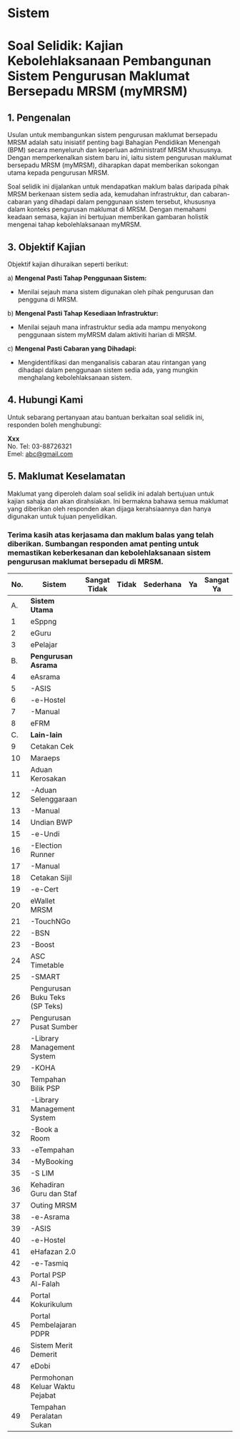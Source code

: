 # Sistem

# Soal Selidik: Kajian Kebolehlaksanaan Pembangunan Sistem Pengurusan Maklumat Bersepadu MRSM (myMRSM)

## 1. Pengenalan

Usulan untuk membangunkan sistem pengurusan maklumat bersepadu MRSM adalah satu inisiatif penting bagi Bahagian Pendidikan Menengah (BPM) secara menyeluruh dan keperluan administratif MRSM khususnya. Dengan memperkenalkan sistem baru ini, iaitu sistem pengurusan maklumat bersepadu MRSM (myMRSM), diharapkan dapat memberikan sokongan utama kepada pengurusan MRSM. 

Soal selidik ini dijalankan untuk mendapatkan maklum balas daripada pihak MRSM berkenaan sistem sedia ada, kemudahan infrastruktur, dan cabaran-cabaran yang dihadapi dalam penggunaan sistem tersebut, khususnya dalam konteks pengurusan maklumat di MRSM. Dengan memahami keadaan semasa, kajian ini bertujuan memberikan gambaran holistik mengenai tahap kebolehlaksanaan myMRSM.

## 3. Objektif Kajian

Objektif kajian dihuraikan seperti berikut:

a) **Mengenal Pasti Tahap Penggunaan Sistem:**
   - Menilai sejauh mana sistem digunakan oleh pihak pengurusan dan pengguna di MRSM.

b) **Mengenal Pasti Tahap Kesediaan Infrastruktur:**
   - Menilai sejauh mana infrastruktur sedia ada mampu menyokong penggunaan sistem myMRSM dalam aktiviti harian di MRSM.

c) **Mengenal Pasti Cabaran yang Dihadapi:**
   - Mengidentifikasi dan menganalisis cabaran atau rintangan yang dihadapi dalam penggunaan sistem sedia ada, yang mungkin menghalang kebolehlaksanaan sistem.

## 4. Hubungi Kami

Untuk sebarang pertanyaan atau bantuan berkaitan soal selidik ini, responden boleh menghubungi:

**Xxx**  
No. Tel: 03-88726321  
Emel: abc@gmail.com  

## 5. Maklumat Keselamatan

Maklumat yang diperoleh dalam soal selidik ini adalah bertujuan untuk kajian sahaja dan akan dirahsiakan. Ini bermakna bahawa semua maklumat yang diberikan oleh responden akan dijaga kerahsiaannya dan hanya digunakan untuk tujuan penyelidikan.


### Terima kasih atas kerjasama dan maklum balas yang telah diberikan. Sumbangan responden amat penting untuk memastikan keberkesanan dan kebolehlaksanaan sistem pengurusan maklumat bersepadu di MRSM.



<table><thead><tr><th width="88">No.</th><th width="231">Sistem</th><th>Sangat Tidak</th><th>Tidak</th><th>Sederhana</th><th>Ya</th><th>Sangat Ya</th></tr></thead><tbody><tr><td>A.</td><td><strong>Sistem Utama</strong></td><td></td><td></td><td></td><td></td><td></td></tr><tr><td>1</td><td>eSppng</td><td></td><td></td><td></td><td></td><td></td></tr><tr><td>2</td><td>eGuru</td><td></td><td></td><td></td><td></td><td></td></tr><tr><td>3</td><td>ePelajar</td><td></td><td></td><td></td><td></td><td></td></tr><tr><td>B.</td><td><strong>Pengurusan Asrama</strong></td><td></td><td></td><td></td><td></td><td></td></tr><tr><td>4</td><td>eAsrama</td><td></td><td></td><td></td><td></td><td></td></tr><tr><td>5</td><td>-ASIS</td><td></td><td></td><td></td><td></td><td></td></tr><tr><td>6</td><td>-e-Hostel</td><td></td><td></td><td></td><td></td><td></td></tr><tr><td>7</td><td>-Manual</td><td></td><td></td><td></td><td></td><td></td></tr><tr><td>8</td><td>eFRM</td><td></td><td></td><td></td><td></td><td></td></tr><tr><td>C.</td><td><strong>Lain-lain</strong></td><td></td><td></td><td></td><td></td><td></td></tr><tr><td>9</td><td>Cetakan Cek</td><td></td><td></td><td></td><td></td><td></td></tr><tr><td>10</td><td>Maraeps</td><td></td><td></td><td></td><td></td><td></td></tr><tr><td>11</td><td>Aduan Kerosakan</td><td></td><td></td><td></td><td></td><td></td></tr><tr><td>12</td><td>-Aduan Selenggaraan</td><td></td><td></td><td></td><td></td><td></td></tr><tr><td>13</td><td>-Manual</td><td></td><td></td><td></td><td></td><td></td></tr><tr><td>14</td><td>Undian BWP</td><td></td><td></td><td></td><td></td><td></td></tr><tr><td>15</td><td>-e-Undi</td><td></td><td></td><td></td><td></td><td></td></tr><tr><td>16</td><td>-Election Runner</td><td></td><td></td><td></td><td></td><td></td></tr><tr><td>17</td><td>-Manual</td><td></td><td></td><td></td><td></td><td></td></tr><tr><td>18</td><td>Cetakan Sijil</td><td></td><td></td><td></td><td></td><td></td></tr><tr><td>19</td><td>-e-Cert</td><td></td><td></td><td></td><td></td><td></td></tr><tr><td>20</td><td>eWallet MRSM</td><td></td><td></td><td></td><td></td><td></td></tr><tr><td>21</td><td>-TouchNGo</td><td></td><td></td><td></td><td></td><td></td></tr><tr><td>22</td><td>-BSN</td><td></td><td></td><td></td><td></td><td></td></tr><tr><td>23</td><td>-Boost</td><td></td><td></td><td></td><td></td><td></td></tr><tr><td>24</td><td>ASC Timetable</td><td></td><td></td><td></td><td></td><td></td></tr><tr><td>25</td><td>-SMART</td><td></td><td></td><td></td><td></td><td></td></tr><tr><td>26</td><td>Pengurusan Buku Teks (SP Teks)</td><td></td><td></td><td></td><td></td><td></td></tr><tr><td>27</td><td>Pengurusan Pusat Sumber</td><td></td><td></td><td></td><td></td><td></td></tr><tr><td>28</td><td>-Library Management System</td><td></td><td></td><td></td><td></td><td></td></tr><tr><td>29</td><td>-KOHA</td><td></td><td></td><td></td><td></td><td></td></tr><tr><td>30</td><td>Tempahan Bilik PSP</td><td></td><td></td><td></td><td></td><td></td></tr><tr><td>31</td><td>-Library Management System</td><td></td><td></td><td></td><td></td><td></td></tr><tr><td>32</td><td>-Book a Room</td><td></td><td></td><td></td><td></td><td></td></tr><tr><td>33</td><td>-eTempahan</td><td></td><td></td><td></td><td></td><td></td></tr><tr><td>34</td><td>-MyBooking</td><td></td><td></td><td></td><td></td><td></td></tr><tr><td>35</td><td>-S LIM</td><td></td><td></td><td></td><td></td><td></td></tr><tr><td>36</td><td>Kehadiran Guru dan Staf</td><td></td><td></td><td></td><td></td><td></td></tr><tr><td>37</td><td>Outing MRSM</td><td></td><td></td><td></td><td></td><td></td></tr><tr><td>38</td><td>-e-Asrama</td><td></td><td></td><td></td><td></td><td></td></tr><tr><td>39</td><td>-ASIS</td><td></td><td></td><td></td><td></td><td></td></tr><tr><td>40</td><td>-e-Hostel</td><td></td><td></td><td></td><td></td><td></td></tr><tr><td>41</td><td>eHafazan 2.0</td><td></td><td></td><td></td><td></td><td></td></tr><tr><td>42</td><td>-e-Tasmiq</td><td></td><td></td><td></td><td></td><td></td></tr><tr><td>43</td><td>Portal PSP Al-Falah</td><td></td><td></td><td></td><td></td><td></td></tr><tr><td>44</td><td>Portal Kokurikulum</td><td></td><td></td><td></td><td></td><td></td></tr><tr><td>45</td><td>Portal Pembelajaran PDPR</td><td></td><td></td><td></td><td></td><td></td></tr><tr><td>46</td><td>Sistem Merit Demerit</td><td></td><td></td><td></td><td></td><td></td></tr><tr><td>47</td><td>eDobi</td><td></td><td></td><td></td><td></td><td></td></tr><tr><td>48</td><td>Permohonan Keluar Waktu Pejabat</td><td></td><td></td><td></td><td></td><td></td></tr><tr><td>49</td><td>Tempahan Peralatan Sukan</td><td></td><td></td><td></td><td></td><td></td></tr></tbody></table>

